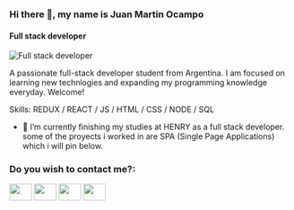 ### Hi there 👋, my name is Juan Martin Ocampo
#### Full stack developer
![Full stack developer](file:///D:/Users/Usuario/Downloads/hello_World!.png)

A passionate full-stack developer student from Argentina. I am focused on learning new technlogies and expanding my programming knowledge everyday. Welcome!

Skills: REDUX / REACT / JS / HTML / CSS / NODE / SQL

- 🔭 I’m currently finishing my studies at HENRY as a full stack developer.
some of the proyects i worked in are SPA (Single Page Applications) which i will pin below.


<h3 align="left">Do you wish to contact me?:</h3>
<p align="left">
<a href="your link" target="blank"><img align="center" src="https://cdn.jsdelivr.net/npm/simple-icons@3.0.1/icons/twitter.svg" alt="" height="30" width="40" /></a>
<a href="your link" target="blank"><img align="center" src="https://cdn.jsdelivr.net/npm/simple-icons@3.0.1/icons/linkedin.svg" alt="" height="30" width="40" /></a>
<a href="your link" target="blank"><img align="center" src="https://cdn.jsdelivr.net/npm/simple-icons@3.0.1/icons/instagram.svg" alt="" height="30" width="40" /></a>
<a href="your link" target="blank"><img align="center" src="https://cdn.jsdelivr.net/npm/simple-icons@3.0.1/icons/youtube.svg" alt="" height="30" width="40" /></a>
</p>




